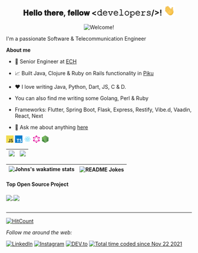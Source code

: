 <div align="center">
<h2> 𝐇𝐞𝐥𝐥𝐨 𝐭𝐡𝐞𝐫𝐞, 𝐟𝐞𝐥𝐥𝐨𝐰 <𝚍𝚎𝚟𝚎𝚕𝚘𝚙𝚎𝚛𝚜/>! <img src="https://github.com/ABSphreak/ABSphreak/blob/master/gifs/Hi.gif" width="30"></h2>
</div>
<div align="center" width="50">

<img src="https://gist.githubusercontent.com/ZviMints/21c598c659081f9c0866e29a00bc2468/raw/05205bd01a980bfaaf4b81b8e5264d9fc127f73f/welcome.gif" alt="Welcome!" width="50%" height="200"/>

</div>

I'm a passionate Software & Telecommunication Engineer

**About me**

- 💼 Senior Engineer at [ECH](https://emergingcapitalholdings.co.ke/)

- 📈 Built Java, Clojure & Ruby on Rails functionality in [Piku](https://github.com/piku/piku)

- ❤️ I love writing Java, Python, Dart, JS, C & D.
- You can also find me writing some Golang, Perl & Ruby
- Frameworks: Flutter, Spring Boot, Flask, Express, Restify, Vibe.d, Vaadin, React, Next

- 💬 Ask me about anything [here](https://github.com/matrixjnr/matrixjnr/issues)

<code><img height="20" alt="javascript" src="https://raw.githubusercontent.com/github/explore/80688e429a7d4ef2fca1e82350fe8e3517d3494d/topics/javascript/javascript.png"></code>
<code><img height="20" alt="typescript" src="https://raw.githubusercontent.com/github/explore/80688e429a7d4ef2fca1e82350fe8e3517d3494d/topics/typescript/typescript.png"></code>
<code><img height="20" alt="react" src="https://raw.githubusercontent.com/github/explore/80688e429a7d4ef2fca1e82350fe8e3517d3494d/topics/react/react.png"></code>
<code><img height="20" alt="graphql" src="https://raw.githubusercontent.com/github/explore/5c058a388828bb5fde0bcafd4bc867b5bb3f26f3/topics/graphql/graphql.png"></code>
<code><img height="20" alt="nodejs" src="https://raw.githubusercontent.com/github/explore/80688e429a7d4ef2fca1e82350fe8e3517d3494d/topics/nodejs/nodejs.png"></code>    

| <img src="https://github-readme-streak-stats.herokuapp.com?user=matrixjnr&theme=gotham" /> | <img src="https://github-readme-stats.vercel.app/api?username=matrixjnr&theme=gotham&custom_title=Matrix%20github%20stats" /> |
| ------------- | ------------- |

| ![Johns's wakatime stats](https://github-readme-stats.vercel.app/api/wakatime?username=jmatrix&theme=gotham&layout=compact) | <img align="center" src="https://readme-jokes.vercel.app/api?bgColor=%23073b4c&textColor=%2306d6a0&aColor=%2306d6a0&borderColor=%2306d6a0" alt="README Jokes"> |
| ------------- | ------------- |

#### Top Open Source Project


<a href="https://github.com/piku/piku">
  <img align="center" src="https://github-readme-stats.vercel.app/api/pin/?username=piku&repo=piku&theme=buefy" />
</a>
<a href="https://github.com/matrixjnr/piku">
  <img align="center" src="https://github-readme-stats.vercel.app/api/pin/?username=piku&repo=piku&theme=buefy" />
</a>

</br>
</br>


---
[![HitCount](http://hits.dwyl.com/matrixjnr/matrixjnr.svg)](http://hits.dwyl.com/matrixjnr/matrixjnr)

<i>Follow me around the web:</i><br>

<a href="https://www.linkedin.com/in/john-simiyu" target="_blank"><img src="https://img.shields.io/badge/LinkedIn-%230077B5.svg?&style=flat-square&logo=linkedin&logoColor=white" alt="LinkedIn"></a>
<a href="https://www.instagram.com/jmatrixjnr" target="_blank"><img src="https://img.shields.io/badge/Instagram-%23E4405F.svg?&style=flat-square&logo=instagram&logoColor=white" alt="Instagram"></a>
<a href="https://dev.to/matrixjnr" target="_blank"><img src="https://img.shields.io/badge/DEV-%230A0A0A.svg?&style=flat-square&logo=DEV.to&logoColor=white" alt="DEV.to"></a>
<a href="https://wakatime.com/@0774eded-92ca-44ec-8e2e-a8b98ca18958"><img src="https://wakatime.com/badge/user/0774eded-92ca-44ec-8e2e-a8b98ca18958.svg" alt="Total time coded since Nov 22 2021" /></a>

</div>

